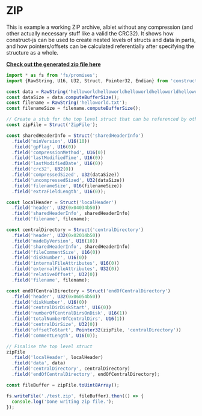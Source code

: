 # ZIP

This is example a working ZIP archive, albiet without any compression (and other actually necessary stuff like a valid the CRC32). It shows how construct-js can be used to create nested levels of structs and data in parts, and how pointers/offsets can be calculated referentially after specifying the structure as a whole.

[**Check out the generated zip file here**](./test.zip)

```javascript
import * as fs from 'fs/promises';
import {RawString, U16, U32, Struct, Pointer32, Endian} from 'construct-js';

const data = RawString('helloworldhelloworldhelloworldhelloworldhelloworldhelloworldhelloworldhelloworld');
const dataSize = data.computeBufferSize();
const filename = RawString('helloworld.txt');
const filenameSize = filename.computeBufferSize();

// Create a stub for the top level struct that can be referenced by other structs
const zipFile = Struct('ZipFile');

const sharedHeaderInfo = Struct('sharedHeaderInfo')
  .field('minVersion', U16(10))
  .field('gpFlag', U16(0))
  .field('compressionMethod', U16(0))
  .field('lastModifiedTime', U16(0))
  .field('lastModifiedDate', U16(0))
  .field('crc32', U32(0))
  .field('compressedSized', U32(dataSize))
  .field('uncompressedSized', U32(dataSize))
  .field('filenameSize', U16(filenameSize))
  .field('extraFieldLength', U16(0));

const localHeader = Struct('localHeader')
  .field('header', U32(0x04034b50))
  .field('sharedHeaderInfo', sharedHeaderInfo)
  .field('filename', filename);

const centralDirectory = Struct('centralDirectory')
  .field('header', U32(0x02014b50))
  .field('madeByVersion', U16(10))
  .field('sharedHeaderInfo', sharedHeaderInfo)
  .field('fileCommentSize', U16(0))
  .field('diskNumber', U16(0))
  .field('internalFileAttributes', U16(0))
  .field('externalFileAttributes', U32(0))
  .field('relativeOffset', U32(0))
  .field('filename', filename);

const endOfCentralDirectory = Struct('endOfCentralDirectory')
  .field('header', U32(0x06054b50))
  .field('diskNumber', U16(0))
  .field('centralDirDiskStart', U16(0))
  .field('numberOfCentralDirsOnDisk', U16(1))
  .field('totalNumberOfCentralDirs', U16(1))
  .field('centralDirSize', U32(0))
  .field('offsetToStart', Pointer32(zipFile, 'centralDirectory'))
  .field('commentLength', U16(0));

// Finalise the top level struct
zipFile
  .field('localHeader', localHeader)
  .field('data', data)
  .field('centralDirectory', centralDirectory)
  .field('endOfCentralDirectory', endOfCentralDirectory);

const fileBuffer = zipFile.toUint8Array();

fs.writeFile('./test.zip', fileBuffer).then(() => {
  console.log('Done writing zip file.');
});
```
